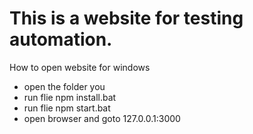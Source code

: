 # This is a website for testing automation.

How to open website for windows
 - open the folder you
 - run flie npm install.bat
 - run flie npm start.bat
 - open browser and goto 127.0.0.1:3000